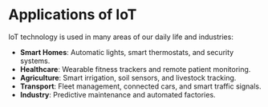 # Applications of IoT

IoT technology is used in many areas of our daily life and industries:

- **Smart Homes**: Automatic lights, smart thermostats, and security systems.
- **Healthcare**: Wearable fitness trackers and remote patient monitoring.
- **Agriculture**: Smart irrigation, soil sensors, and livestock tracking.
- **Transport**: Fleet management, connected cars, and smart traffic signals.
- **Industry**: Predictive maintenance and automated factories.
